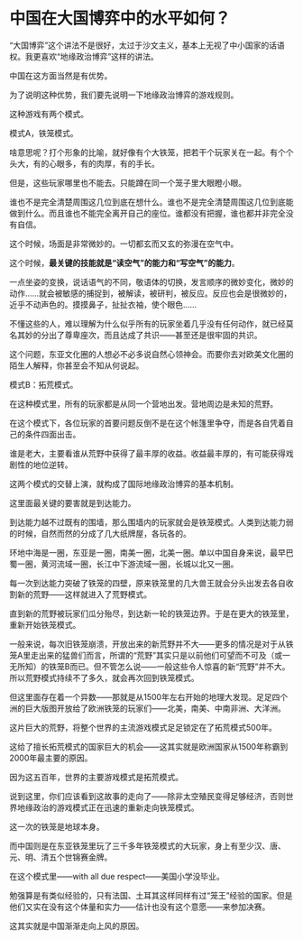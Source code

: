# 中国在大国博弈中的水平如何？

“大国博弈”这个讲法不是很好，太过于沙文主义，基本上无视了中小国家的话语权。我更喜欢“地缘政治博弈”这样的讲法。

中国在这方面当然是有优势。

为了说明这种优势，我们要先说明一下地缘政治博弈的游戏规则。

这种游戏有两个模式。

模式A，铁笼模式。

啥意思呢？打个形象的比喻，就好像有个大铁笼，把若干个玩家关在一起。有个个头大，有的心眼多，有的肉厚，有的手长。

但是，这些玩家哪里也不能去。只能蹲在同一个笼子里大眼瞪小眼。

谁也不是完全清楚周围这几位到底在想什么。谁也不是完全清楚周围这几位到底能做到什么。而且谁也不能完全离开自己的座位。谁都没有把握，谁也都并非完全没有自信。

这个时候，场面是非常微妙的。一切都玄而又玄的弥漫在空气中。

这个时候，**最关键的技能就是“读空气”的能力和“写空气”的能力**。

一点坐姿的变换，说话语气的不同，敬语体的切换，发言顺序的微妙变化，微妙的动作……就会被敏感的捕捉到，被解读，被研判，被反应。反应也会是很微妙的，近乎不动声色的。摸摸鼻子，扯扯衣袖，使个眼色……

不懂这些的人，难以理解为什么似乎所有的玩家坐着几乎没有任何动作，就已经莫名其妙的分出了尊卑座次，而且达成了共识——甚至还是很牢固的共识。

这个问题，东亚文化圈的人想必不必多说自然心领神会。而要你去对欧美文化圈的陌生人解释，你甚至会不知从何说起。

模式B：拓荒模式。

在这种模式里，所有的玩家都是从同一个营地出发。营地周边是未知的荒野。

在这个模式下，各位玩家的首要问题反倒不是在这个帐篷里争夺，而是各自凭着自己的条件四面出击。

谁是老大，主要看谁从荒野中获得了最丰厚的收益。收益最丰厚的，有可能获得戏剧性的地位逆转。

这两个模式的交替上演，就构成了国际地缘政治博弈的基本机制。

这里面最关键的要害就是到达能力。

到达能力越不过既有的围墙，那么围墙内的玩家就会是铁笼模式。人类到达能力弱的时候，自然而然的分成了几大纸牌屋，各玩各的。

环地中海是一圈，东亚是一圈，南美一圈，北美一圈。单以中国自身来说，最早巴蜀一圈，黄河流域一圈，长江中下游流域一圈，长城以北又一圈。

每一次到达能力突破了铁笼的四壁，原来铁笼里的几大兽王就会分头出发去各自收割新的荒野——这样就进入了荒野模式。

直到新的荒野被玩家们瓜分殆尽，到达新一轮的铁笼边界。于是在更大的铁笼里，重新开始铁笼模式。

一般来说，每次旧铁笼崩溃，开放出来的新荒野并不大——更多的情况是对于从铁笼A里走出来的猛兽们而言，所谓的“荒野”其实只是以前他们可望而不可及（或一无所知）的铁笼B而已。但不管怎么说——一般这些令人惊喜的新“荒野”并不大。所以荒野模式持续不了多久，就会再次回到铁笼模式。

但这里面存在着一个异数——那就是从1500年左右开始的地理大发现。足足四个洲的巨大版图开放给了欧洲铁笼的玩家们——北美，南美、中南非洲、大洋洲。

这片巨大的荒野，将整个世界的主流游戏模式足足锁定在了拓荒模式500年。

这给了擅长拓荒模式的国家巨大的机会——这其实就是欧洲国家从1500年称霸到2000年最主要的原因。

因为这五百年，世界的主要游戏模式是拓荒模式。

说到这里，你们应该看到这故事的走向了——除非太空殖民变得足够经济，否则世界地缘政治的游戏模式正在迅速的重新走向铁笼模式。

这一次的铁笼是地球本身。

而中国则是在东亚铁笼里玩了三千多年铁笼模式的大玩家，身上有至少汉、唐、元、明、清五个世锦赛金牌。

在这个模式里——with all due respect——美国小学没毕业。

勉强算是有类似经验的，只有法国、土耳其这样同样有过“笼王”经验的国家。但是他们又实在没有这个体量和实力——估计也没有这个意愿——来参加决赛。

这其实就是中国渐渐走向上风的原因。



